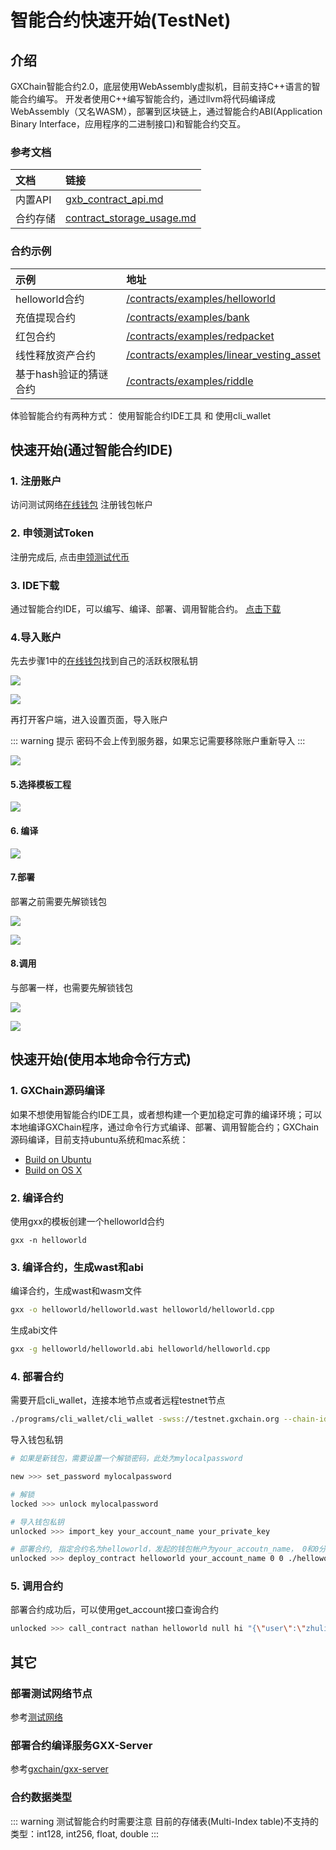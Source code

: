 #  智能合约快速开始(TestNet)

## 介绍

GXChain智能合约2.0，底层使用WebAssembly虚拟机，目前支持C++语言的智能合约编写。
开发者使用C++编写智能合约，通过llvm将代码编译成WebAssembly（又名WASM），部署到区块链上，通过智能合约ABI(Application Binary Interface，应用程序的二进制接口)和智能合约交互。

### 参考文档

| 文档 | 链接 |
| :-- | :-- |
| 内置API | [gxb_contract_api.md](https://github.com/gxchain/Technical-Documents/blob/master/gxb_contract_api.md) |
| 合约存储 | [contract_storage_usage.md](https://github.com/gxchain/Technical-Documents/blob/master/contract/contract_storage_usage.md) |

### 合约示例

| 示例 | 地址 |
| :-- | :-- |
| helloworld合约 | [/contracts/examples/helloworld](https://github.com/gxchain/gxb-core/tree/dev_master/contracts/examples/helloworld) |
| 充值提现合约 | [/contracts/examples/bank](https://github.com/gxchain/gxb-core/tree/dev_master/contracts/examples/bank) |
| 红包合约 | [/contracts/examples/redpacket](https://github.com/gxchain/gxb-core/tree/dev_master/contracts/examples/redpacket) |
| 线性释放资产合约 | [/contracts/examples/linear_vesting_asset](https://github.com/gxchain/gxb-core/tree/dev_master/contracts/examples/linear_vesting_asset) |
| 基于hash验证的猜谜合约 | [/contracts/examples/riddle](https://github.com/gxchain/gxb-core/tree/dev_master/contracts/examples/riddle) |


体验智能合约有两种方式： 使用智能合约IDE工具 和 使用cli_wallet
## 快速开始(通过智能合约IDE)

### 1. 注册账户

访问测试网络[在线钱包](https://testnet.wallet.gxchain.org/#/) 注册钱包帐户

### 2. 申领测试Token

注册完成后, 点击[申领测试代币](http://blockcity.mikecrm.com/2SVDb67)

### 3. IDE下载
通过智能合约IDE，可以编写、编译、部署、调用智能合约。
[点击下载](https://github.com/gxchain/gxchain-alpha/releases/latest)

### 4.导入账户

先去步骤1中的[在线钱包](https://testnet.wallet.gxchain.org/#/)找到自己的活跃权限私钥

![](./assets/ide/queryPvk.png)

![](./assets/ide/queryPvk2.png)

再打开客户端，进入设置页面，导入账户

::: warning 提示
密码不会上传到服务器，如果忘记需要移除账户重新导入
:::

![](./assets/ide/import.png)

#### 5.选择模板工程

![](./assets/ide/addProject.png)

#### 6. 编译

![](./assets/ide/compile.png)

#### 7.部署

部署之前需要先解锁钱包

![](./assets/ide/deploy.png)

![](./assets/ide/deploy2.png)

#### 8.调用

与部署一样，也需要先解锁钱包

![](./assets/ide/call.png)

![](./assets/ide/call2.png)

## 快速开始(使用本地命令行方式)

### 1. GXChain源码编译

如果不想使用智能合约IDE工具，或者想构建一个更加稳定可靠的编译环境；可以本地编译GXChain程序，通过命令行方式编译、部署、调用智能合约；GXChain源码编译，目前支持ubuntu系统和mac系统：

- [Build on Ubuntu](https://github.com/gxchain/gxb-core/wiki/BUILD_UBUNTU)
- [Build on OS X](https://github.com/gxchain/gxb-core/wiki/BUILD_OS_X)

### 2. 编译合约

使用gxx的模板创建一个helloworld合约

```
gxx -n helloworld
```

### 3. 编译合约，生成wast和abi

编译合约，生成wast和wasm文件

``` bash
gxx -o helloworld/helloworld.wast helloworld/helloworld.cpp
```
生成abi文件

``` bash
gxx -g helloworld/helloworld.abi helloworld/helloworld.cpp
```

### 4. 部署合约

需要开启cli_wallet，连接本地节点或者远程testnet节点

``` bash
./programs/cli_wallet/cli_wallet -swss://testnet.gxchain.org --chain-id c2af30ef9340ff81fd61654295e98a1ff04b23189748f86727d0b26b40bb0ff4
```

导入钱包私钥

``` bash
# 如果是新钱包，需要设置一个解锁密码，此处为mylocalpassword

new >>> set_password mylocalpassword

# 解锁
locked >>> unlock mylocalpassword

# 导入钱包私钥
unlocked >>> import_key your_account_name your_private_key

# 部署合约, 指定合约名为helloworld，发起的钱包帐户为your_accoutn_name， 0和0分别为vm type和vm version，./helloworld为wast/abi文件所在路径， GXS表示手续费资产类型，true表示发起广播
unlocked >>> deploy_contract helloworld your_account_name 0 0 ./helloworld GXS true
```

### 5. 调用合约
部署合约成功后，可以使用get_account接口查询合约

``` bash
unlocked >>> call_contract nathan helloworld null hi "{\"user\":\"zhuliting\"}" GXS true
```

## 其它
### 部署测试网络节点

参考[测试网络](testnet.html)

### 部署合约编译服务GXX-Server

参考[gxchain/gxx-server](https://github.com/gxchain/gxx-server)

### 合约数据类型

::: warning 测试智能合约时需要注意
目前的存储表(Multi-Index table)不支持的类型：int128, int256, float, double
:::
